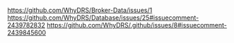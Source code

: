 https://github.com/WhyDRS/Broker-Data/issues/1
https://github.com/WhyDRS/Database/issues/25#issuecomment-2439782832
https://github.com/WhyDRS/.github/issues/8#issuecomment-2439845600
